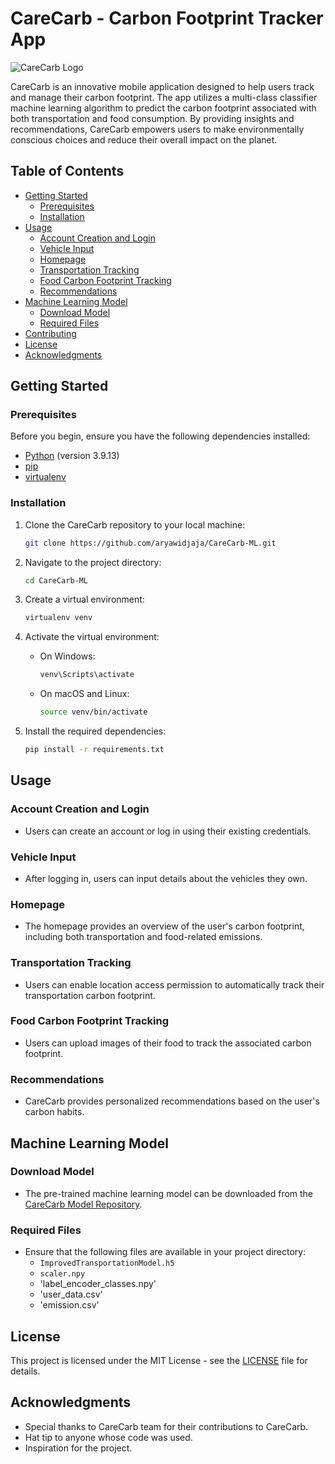 # CareCarb - Carbon Footprint Tracker App
![CareCarb Logo](https://github.com/aryawidjaja/CareCarb-ML/assets/130090399/2e70fbc0-c795-45c4-a494-c5c968778a02)

CareCarb is an innovative mobile application designed to help users track and manage their carbon footprint. The app utilizes a multi-class classifier machine learning algorithm to predict the carbon footprint associated with both transportation and food consumption. By providing insights and recommendations, CareCarb empowers users to make environmentally conscious choices and reduce their overall impact on the planet.

## Table of Contents
- [Getting Started](#getting-started)
  - [Prerequisites](#prerequisites)
  - [Installation](#installation)
- [Usage](#usage)
  - [Account Creation and Login](#account-creation-and-login)
  - [Vehicle Input](#vehicle-input)
  - [Homepage](#homepage)
  - [Transportation Tracking](#transportation-tracking)
  - [Food Carbon Footprint Tracking](#food-carbon-footprint-tracking)
  - [Recommendations](#recommendations)
- [Machine Learning Model](#machine-learning-model)
  - [Download Model](#download-model)
  - [Required Files](#required-files)
- [Contributing](#contributing)
- [License](#license)
- [Acknowledgments](#acknowledgments)

## Getting Started

### Prerequisites

Before you begin, ensure you have the following dependencies installed:

- [Python](https://www.python.org/) (version 3.9.13)
- [pip](https://pip.pypa.io/en/stable/)
- [virtualenv](https://virtualenv.pypa.io/en/stable/)

### Installation

1. Clone the CareCarb repository to your local machine:

   ```bash
   git clone https://github.com/aryawidjaja/CareCarb-ML.git
   ```

2. Navigate to the project directory:

   ```bash
   cd CareCarb-ML
   ```

3. Create a virtual environment:

   ```bash
   virtualenv venv
   ```

4. Activate the virtual environment:

   - On Windows:

     ```bash
     venv\Scripts\activate
     ```

   - On macOS and Linux:

     ```bash
     source venv/bin/activate
     ```

5. Install the required dependencies:

   ```bash
   pip install -r requirements.txt
   ```

## Usage

### Account Creation and Login

- Users can create an account or log in using their existing credentials.

### Vehicle Input

- After logging in, users can input details about the vehicles they own.

### Homepage

- The homepage provides an overview of the user's carbon footprint, including both transportation and food-related emissions.

### Transportation Tracking

- Users can enable location access permission to automatically track their transportation carbon footprint.

### Food Carbon Footprint Tracking

- Users can upload images of their food to track the associated carbon footprint.

### Recommendations

- CareCarb provides personalized recommendations based on the user's carbon habits.

## Machine Learning Model

### Download Model

- The pre-trained machine learning model can be downloaded from the [CareCarb Model Repository](link_to_model_repo).

### Required Files

- Ensure that the following files are available in your project directory:
  - `ImprovedTransportationModel.h5`
  - `scaler.npy`
  - 'label_encoder_classes.npy'
  - 'user_data.csv'
  - 'emission.csv'

## License

This project is licensed under the MIT License - see the [LICENSE](LICENSE) file for details.

## Acknowledgments

- Special thanks to CareCarb team for their contributions to CareCarb.
- Hat tip to anyone whose code was used.
- Inspiration for the project.
